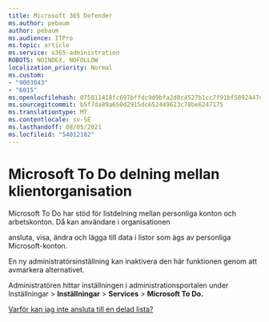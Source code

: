 ```yaml
---
title: Microsoft 365 Defender
ms.author: pebaum
author: pebaum
ms.audience: ITPro
ms.topic: article
ms.service: o365-administration
ROBOTS: NOINDEX, NOFOLLOW
localization_priority: Normal
ms.custom:
- "9003043"
- "6015"
ms.openlocfilehash: 075811418fc697bffdc9d9bfa2d8c4527b1cc7f91bf5892447d099f1c5ee6140
ms.sourcegitcommit: b5f7da89a650d2915dc652449623c78be6247175
ms.translationtype: MT
ms.contentlocale: sv-SE
ms.lasthandoff: 08/05/2021
ms.locfileid: "54012182"
---
```

# <a name="microsoft-to-do-cross-tenant-sharing"></a>Microsoft To Do delning mellan klientorganisation

Microsoft To Do har stöd för listdelning mellan personliga konton och arbetskonton. Då kan användare i organisationen

ansluta, visa, ändra och lägga till data i listor som ägs av personliga Microsoft-konton.

En ny administratörsinställning kan inaktivera den här funktionen genom att avmarkera alternativet.

Administratören hittar inställningen i administrationsportalen under Inställningar  >  **Inställningar**  >  **Services**  >  **Microsoft To Do.**  

[Varför kan jag inte ansluta till en delad lista?](https://support.microsoft.com/office/why-can-t-i-join-a-shared-list-3a6195de-e3a8-437a-b562-7c8c011dc574?ui=en-us&rs=en-us&ad=us)